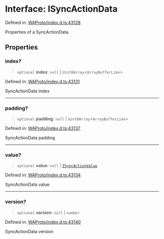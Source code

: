 # Interface: ISyncActionData

Defined in: [WAProto/index.d.ts:43128](https://github.com/Fokusdotid/bail/blob/a1b2bb6d3d63874a4f497e70ebd6347b2869da8e/WAProto/index.d.ts#L43128)

Properties of a SyncActionData.

## Properties

### index?

> `optional` **index**: `null` \| `Uint8Array`\<`ArrayBufferLike`\>

Defined in: [WAProto/index.d.ts:43131](https://github.com/Fokusdotid/bail/blob/a1b2bb6d3d63874a4f497e70ebd6347b2869da8e/WAProto/index.d.ts#L43131)

SyncActionData index

***

### padding?

> `optional` **padding**: `null` \| `Uint8Array`\<`ArrayBufferLike`\>

Defined in: [WAProto/index.d.ts:43137](https://github.com/Fokusdotid/bail/blob/a1b2bb6d3d63874a4f497e70ebd6347b2869da8e/WAProto/index.d.ts#L43137)

SyncActionData padding

***

### value?

> `optional` **value**: `null` \| [`ISyncActionValue`](ISyncActionValue.md)

Defined in: [WAProto/index.d.ts:43134](https://github.com/Fokusdotid/bail/blob/a1b2bb6d3d63874a4f497e70ebd6347b2869da8e/WAProto/index.d.ts#L43134)

SyncActionData value

***

### version?

> `optional` **version**: `null` \| `number`

Defined in: [WAProto/index.d.ts:43140](https://github.com/Fokusdotid/bail/blob/a1b2bb6d3d63874a4f497e70ebd6347b2869da8e/WAProto/index.d.ts#L43140)

SyncActionData version
